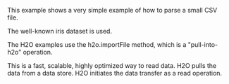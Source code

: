 This example shows a very simple example of how to parse a small CSV file.

The well-known iris dataset is used.

The H2O examples use the h2o.importFile method, which is a "pull-into-h2o" operation.

This is a fast, scalable, highly optimized way to read data.  H2O pulls the data from a data store.  H2O initiates the data transfer as a read operation.
